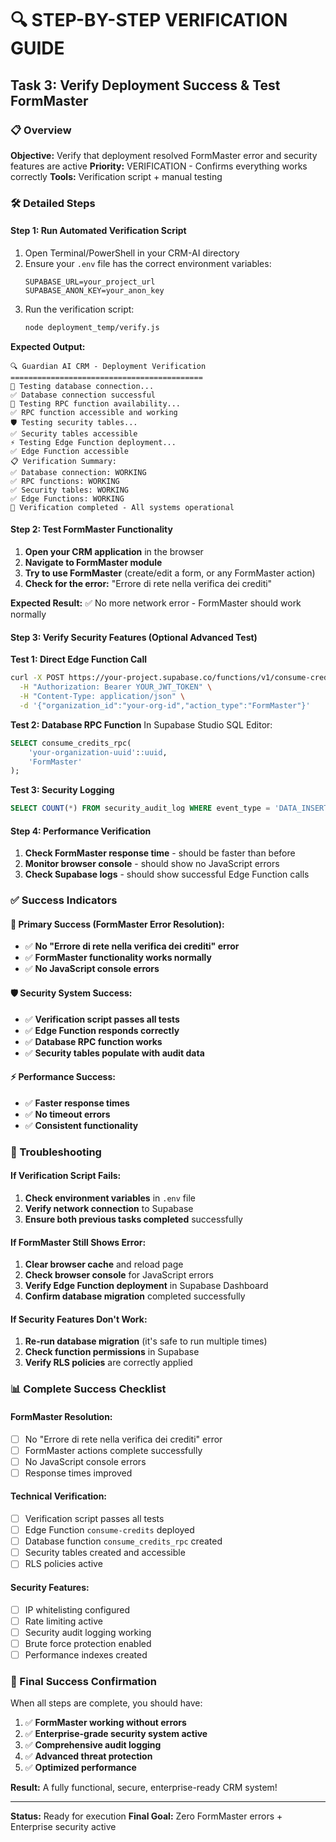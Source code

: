 # 🔍 STEP-BY-STEP VERIFICATION GUIDE
## Task 3: Verify Deployment Success & Test FormMaster

### 📋 Overview
**Objective:** Verify that deployment resolved FormMaster error and security features are active
**Priority:** VERIFICATION - Confirms everything works correctly
**Tools:** Verification script + manual testing

### 🛠️ Detailed Steps

#### Step 1: Run Automated Verification Script
1. Open Terminal/PowerShell in your CRM-AI directory
2. Ensure your `.env` file has the correct environment variables:
   ```
   SUPABASE_URL=your_project_url
   SUPABASE_ANON_KEY=your_anon_key
   ```
3. Run the verification script:
   ```bash
   node deployment_temp/verify.js
   ```

**Expected Output:**
```
🔍 Guardian AI CRM - Deployment Verification
===========================================
🔗 Testing database connection...
✅ Database connection successful
🔧 Testing RPC function availability...
✅ RPC function accessible and working
🛡️ Testing security tables...
✅ Security tables accessible
⚡ Testing Edge Function deployment...
✅ Edge Function accessible
📋 Verification Summary:
✅ Database connection: WORKING
✅ RPC functions: WORKING
✅ Security tables: WORKING
✅ Edge Functions: WORKING
🎉 Verification completed - All systems operational
```

#### Step 2: Test FormMaster Functionality
1. **Open your CRM application** in the browser
2. **Navigate to FormMaster module**
3. **Try to use FormMaster** (create/edit a form, or any FormMaster action)
4. **Check for the error:** "Errore di rete nella verifica dei crediti"

**Expected Result:** ✅ No more network error - FormMaster should work normally

#### Step 3: Verify Security Features (Optional Advanced Test)

**Test 1: Direct Edge Function Call**
```bash
curl -X POST https://your-project.supabase.co/functions/v1/consume-credits \
  -H "Authorization: Bearer YOUR_JWT_TOKEN" \
  -H "Content-Type: application/json" \
  -d '{"organization_id":"your-org-id","action_type":"FormMaster"}'
```

**Test 2: Database RPC Function**
In Supabase Studio SQL Editor:
```sql
SELECT consume_credits_rpc(
    'your-organization-uuid'::uuid,
    'FormMaster'
);
```

**Test 3: Security Logging**
```sql
SELECT COUNT(*) FROM security_audit_log WHERE event_type = 'DATA_INSERT';
```

#### Step 4: Performance Verification
1. **Check FormMaster response time** - should be faster than before
2. **Monitor browser console** - should show no JavaScript errors
3. **Check Supabase logs** - should show successful Edge Function calls

### ✅ Success Indicators

#### 🎯 Primary Success (FormMaster Error Resolution):
- ✅ **No "Errore di rete nella verifica dei crediti" error**
- ✅ **FormMaster functionality works normally**
- ✅ **No JavaScript console errors**

#### 🛡️ Security System Success:
- ✅ **Verification script passes all tests**
- ✅ **Edge Function responds correctly**
- ✅ **Database RPC function works**
- ✅ **Security tables populate with audit data**

#### ⚡ Performance Success:
- ✅ **Faster response times**
- ✅ **No timeout errors**
- ✅ **Consistent functionality**

### 🔧 Troubleshooting

#### If Verification Script Fails:
1. **Check environment variables** in `.env` file
2. **Verify network connection** to Supabase
3. **Ensure both previous tasks completed** successfully

#### If FormMaster Still Shows Error:
1. **Clear browser cache** and reload page
2. **Check browser console** for JavaScript errors
3. **Verify Edge Function deployment** in Supabase Dashboard
4. **Confirm database migration** completed successfully

#### If Security Features Don't Work:
1. **Re-run database migration** (it's safe to run multiple times)
2. **Check function permissions** in Supabase
3. **Verify RLS policies** are correctly applied

### 📊 Complete Success Checklist

#### FormMaster Resolution:
- [ ] No "Errore di rete nella verifica dei crediti" error
- [ ] FormMaster actions complete successfully
- [ ] No JavaScript console errors
- [ ] Response times improved

#### Technical Verification:
- [ ] Verification script passes all tests
- [ ] Edge Function `consume-credits` deployed
- [ ] Database function `consume_credits_rpc` created
- [ ] Security tables created and accessible
- [ ] RLS policies active

#### Security Features:
- [ ] IP whitelisting configured
- [ ] Rate limiting active
- [ ] Security audit logging working
- [ ] Brute force protection enabled
- [ ] Performance indexes created

### 🎉 Final Success Confirmation

When all steps are complete, you should have:
1. ✅ **FormMaster working without errors**
2. ✅ **Enterprise-grade security system active**
3. ✅ **Comprehensive audit logging**
4. ✅ **Advanced threat protection**
5. ✅ **Optimized performance**

**Result:** A fully functional, secure, enterprise-ready CRM system!

---
**Status:** Ready for execution
**Final Goal:** Zero FormMaster errors + Enterprise security active